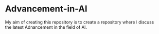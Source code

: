 # Advancement-in-AI

My aim of creating this repository is to create a repository where I discuss the latest Adnancement in the field of AI.
